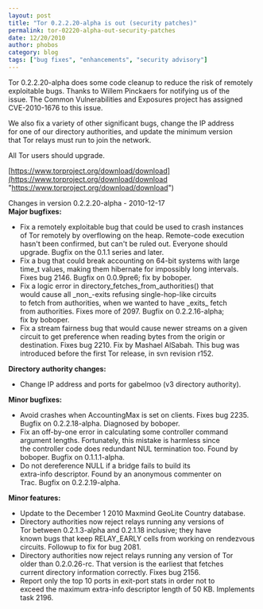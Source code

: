 ```yaml
---
layout: post
title: "Tor 0.2.2.20-alpha is out (security patches)"
permalink: tor-02220-alpha-out-security-patches
date: 12/20/2010
author: phobos
category: blog
tags: ["bug fixes", "enhancements", "security advisory"]
---
```


Tor 0.2.2.20-alpha does some code cleanup to reduce the risk of remotely  
exploitable bugs. Thanks to Willem Pinckaers for notifying us of the  
issue. The Common Vulnerabilities and Exposures project has assigned  
CVE-2010-1676 to this issue.

We also fix a variety of other significant bugs, change the IP address  
for one of our directory authorities, and update the minimum version  
that Tor relays must run to join the network.

All Tor users should upgrade.

[https://www.torproject.org/download/download](https://www.torproject.org/download/download "https://www.torproject.org/download/download")

Changes in version 0.2.2.20-alpha - 2010-12-17  
**Major bugfixes:**

- Fix a remotely exploitable bug that could be used to crash instances  
 of Tor remotely by overflowing on the heap. Remote-code execution  
 hasn't been confirmed, but can't be ruled out. Everyone should  
 upgrade. Bugfix on the 0.1.1 series and later.
- Fix a bug that could break accounting on 64-bit systems with large  
 time\_t values, making them hibernate for impossibly long intervals.  
 Fixes bug 2146. Bugfix on 0.0.9pre6; fix by boboper.
- Fix a logic error in directory\_fetches\_from\_authorities() that  
 would cause all \_non\_-exits refusing single-hop-like circuits  
 to fetch from authorities, when we wanted to have \_exits\_ fetch  
 from authorities. Fixes more of 2097. Bugfix on 0.2.2.16-alpha;  
 fix by boboper.
- Fix a stream fairness bug that would cause newer streams on a given  
 circuit to get preference when reading bytes from the origin or  
 destination. Fixes bug 2210. Fix by Mashael AlSabah. This bug was  
 introduced before the first Tor release, in svn revision r152.

**Directory authority changes:**

- Change IP address and ports for gabelmoo (v3 directory authority).

**Minor bugfixes:**

- Avoid crashes when AccountingMax is set on clients. Fixes bug 2235.  
 Bugfix on 0.2.2.18-alpha. Diagnosed by boboper.
- Fix an off-by-one error in calculating some controller command  
 argument lengths. Fortunately, this mistake is harmless since  
 the controller code does redundant NUL termination too. Found by  
 boboper. Bugfix on 0.1.1.1-alpha.
- Do not dereference NULL if a bridge fails to build its  
 extra-info descriptor. Found by an anonymous commenter on  
 Trac. Bugfix on 0.2.2.19-alpha.

**Minor features:**

- Update to the December 1 2010 Maxmind GeoLite Country database.
- Directory authorities now reject relays running any versions of  
 Tor between 0.2.1.3-alpha and 0.2.1.18 inclusive; they have  
 known bugs that keep RELAY\_EARLY cells from working on rendezvous  
 circuits. Followup to fix for bug 2081.
- Directory authorities now reject relays running any version of Tor  
 older than 0.2.0.26-rc. That version is the earliest that fetches  
 current directory information correctly. Fixes bug 2156.
- Report only the top 10 ports in exit-port stats in order not to  
 exceed the maximum extra-info descriptor length of 50 KB. Implements  
 task 2196.

